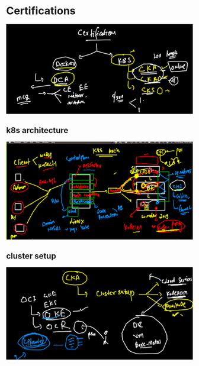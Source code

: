# Certifications 

<img src="cert.png">

## k8s architecture 

<img src="k8sarch.png">

## cluster setup 

<img src="cluster.png">

